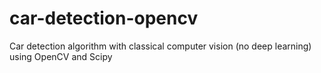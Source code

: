 # car-detection-opencv
Car detection algorithm with classical computer vision (no deep learning) using OpenCV and Scipy
